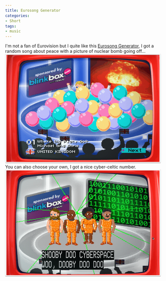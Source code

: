 ```yaml
---
title: Eurosong Generator
categories:
- Short
tags:
- music
---
```


I'm not a fan of Eurovision but I quite like this 
[Eurosong Generator](http://games.usvsth3m.com/eurosong/), I got a random song about peace with a picture of nuclear bomb going off... 
![](/images/static_52001c0be4b09bc7c9f838c9_52224ed3e4b0ba9919a3e0e1_5597086ae4b0dd60321633aa_1435961451971__img.png) 
You can also choose your own, I got a nice cyber-celtic number. 
![](/images/static_52001c0be4b09bc7c9f838c9_52224ed3e4b0ba9919a3e0e1_55970969e4b07172a3057b73_1435961707797__img.png)

